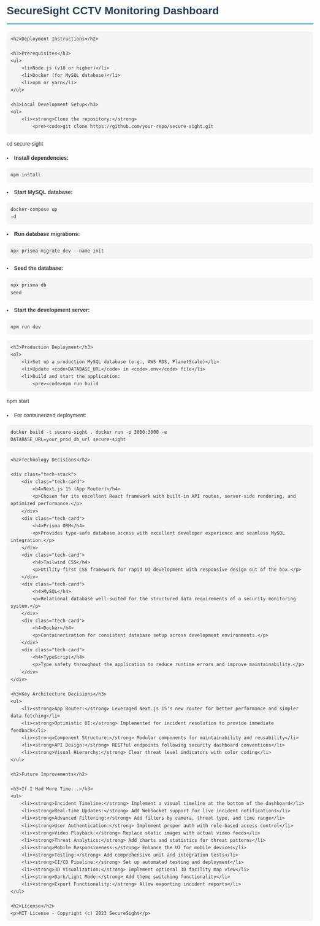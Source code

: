 <!DOCTYPE html>
<html lang="en">
<head>
    <meta charset="UTF-8">
    <meta name="viewport" content="width=device-width, initial-scale=1.0">
    <title>SecureSight Dashboard - README</title>
    <style>
        body {
            font-family: Arial, sans-serif;
            line-height: 1.6;
            max-width: 800px;
            margin: 0 auto;
            padding: 20px;
            color: #333;
        }
        h1, h2, h3 {
            color: #2c3e50;
        }
        h1 {
            border-bottom: 2px solid #3498db;
            padding-bottom: 10px;
        }
        h2 {
            border-bottom: 1px solid #eee;
            padding-bottom: 5px;
            margin-top: 30px;
        }
        code {
            background-color: #f5f5f5;
            padding: 2px 5px;
            border-radius: 3px;
            font-family: monospace;
        }
        pre {
            background-color: #f5f5f5;
            padding: 10px;
            border-radius: 5px;
            overflow-x: auto;
        }
        ul {
            padding-left: 20px;
        }
        .tech-stack {
            display: flex;
            flex-wrap: wrap;
            gap: 15px;
            margin: 20px 0;
        }
        .tech-card {
            background-color: #f8f9fa;
            border: 1px solid #ddd;
            border-radius: 5px;
            padding: 10px 15px;
            width: calc(33% - 15px);
            box-sizing: border-box;
        }
        .tech-card h4 {
            margin-top: 0;
            color: #3498db;
        }
        @media (max-width: 768px) {
            .tech-card {
                width: 100%;
            }
        }
    </style>
</head>
<body>
    <h1>SecureSight CCTV Monitoring Dashboard</h1>
    
    <h2>Deployment Instructions</h2>
    
    <h3>Prerequisites</h3>
    <ul>
        <li>Node.js (v18 or higher)</li>
        <li>Docker (for MySQL database)</li>
        <li>npm or yarn</li>
    </ul>
    
    <h3>Local Development Setup</h3>
    <ol>
        <li><strong>Clone the repository:</strong>
            <pre><code>git clone https://github.com/your-repo/secure-sight.git
cd secure-sight</code></pre>
        </li>
        <li><strong>Install dependencies:</strong>
            <pre><code>npm install</code></pre>
        </li>
        <li><strong>Start MySQL database:</strong>
            <pre><code>docker-compose up -d</code></pre>
        </li>
        <li><strong>Run database migrations:</strong>
            <pre><code>npx prisma migrate dev --name init</code></pre>
        </li>
        <li><strong>Seed the database:</strong>
            <pre><code>npx prisma db seed</code></pre>
        </li>
        <li><strong>Start the development server:</strong>
            <pre><code>npm run dev</code></pre>
        </li>
    </ol>
    
    <h3>Production Deployment</h3>
    <ol>
        <li>Set up a production MySQL database (e.g., AWS RDS, PlanetScale)</li>
        <li>Update <code>DATABASE_URL</code> in <code>.env</code> file</li>
        <li>Build and start the application:
            <pre><code>npm run build
npm start</code></pre>
        </li>
        <li>For containerized deployment:
            <pre><code>docker build -t secure-sight .
docker run -p 3000:3000 -e DATABASE_URL=your_prod_db_url secure-sight</code></pre>
        </li>
    </ol>
    
    <h2>Technology Decisions</h2>
    
    <div class="tech-stack">
        <div class="tech-card">
            <h4>Next.js 15 (App Router)</h4>
            <p>Chosen for its excellent React framework with built-in API routes, server-side rendering, and optimized performance.</p>
        </div>
        <div class="tech-card">
            <h4>Prisma ORM</h4>
            <p>Provides type-safe database access with excellent developer experience and seamless MySQL integration.</p>
        </div>
        <div class="tech-card">
            <h4>Tailwind CSS</h4>
            <p>Utility-first CSS framework for rapid UI development with responsive design out of the box.</p>
        </div>
        <div class="tech-card">
            <h4>MySQL</h4>
            <p>Relational database well-suited for the structured data requirements of a security monitoring system.</p>
        </div>
        <div class="tech-card">
            <h4>Docker</h4>
            <p>Containerization for consistent database setup across development environments.</p>
        </div>
        <div class="tech-card">
            <h4>TypeScript</h4>
            <p>Type safety throughout the application to reduce runtime errors and improve maintainability.</p>
        </div>
    </div>
    
    <h3>Key Architecture Decisions</h3>
    <ul>
        <li><strong>App Router:</strong> Leveraged Next.js 15's new router for better performance and simpler data fetching</li>
        <li><strong>Optimistic UI:</strong> Implemented for incident resolution to provide immediate feedback</li>
        <li><strong>Component Structure:</strong> Modular components for maintainability and reusability</li>
        <li><strong>API Design:</strong> RESTful endpoints following security dashboard conventions</li>
        <li><strong>Visual Hierarchy:</strong> Clear threat level indicators with color coding</li>
    </ul>
    
    <h2>Future Improvements</h2>
    
    <h3>If I Had More Time...</h3>
    <ul>
        <li><strong>Incident Timeline:</strong> Implement a visual timeline at the bottom of the dashboard</li>
        <li><strong>Real-time Updates:</strong> Add WebSocket support for live incident notifications</li>
        <li><strong>Advanced Filtering:</strong> Add filters by camera, threat type, and time range</li>
        <li><strong>User Authentication:</strong> Implement proper auth with role-based access control</li>
        <li><strong>Video Playback:</strong> Replace static images with actual video feeds</li>
        <li><strong>Threat Analytics:</strong> Add charts and statistics for threat patterns</li>
        <li><strong>Mobile Responsiveness:</strong> Enhance the UI for mobile devices</li>
        <li><strong>Testing:</strong> Add comprehensive unit and integration tests</li>
        <li><strong>CI/CD Pipeline:</strong> Set up automated testing and deployment</li>
        <li><strong>3D Visualization:</strong> Implement optional 3D facility map view</li>
        <li><strong>Dark/Light Mode:</strong> Add theme switching functionality</li>
        <li><strong>Export Functionality:</strong> Allow exporting incident reports</li>
    </ul>
    
    <h2>License</h2>
    <p>MIT License - Copyright (c) 2023 SecureSight</p>
</body>
</html>